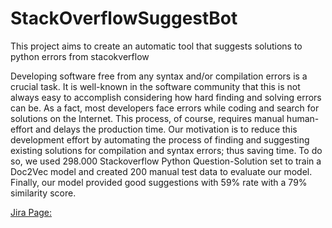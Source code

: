 # StackOverflowSuggestBot
This project aims to create an automatic tool that suggests solutions to python errors from stacokverflow


Developing software free from any syntax and/or compilation errors is a crucial task. 
It is well-known in the software community that this is not always easy to accomplish considering how hard finding and solving errors can be. 
As a fact, most developers face errors while coding and search for solutions on the Internet. This process, of course, requires manual human-effort and delays the production time. 
Our motivation is to reduce this development effort by automating the process of finding and suggesting existing solutions for compilation and syntax errors; thus saving time. 
To do so, we used 298.000 Stackoverflow Python Question-Solution set to train a Doc2Vec model and created 200 manual test data to evaluate our model. 
Finally, our model provided good suggestions with 59\% rate with a 79\% similarity score. 


[Jira Page:](https://cs48000-team1.atlassian.net/jira/software/c/projects/CT/boards/1)
